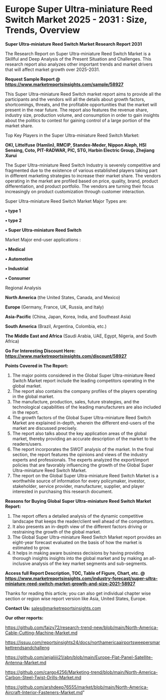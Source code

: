 # Europe Super Ultra-miniature Reed Switch Market 2025 - 2031 : Size, Trends, Overview

<strong>Super Ultra-miniature Reed Switch Market Research Report 2031</strong>

The Research Report on Super Ultra-miniature Reed Switch Market is a Skillful and Deep Analysis of the Present Situation and Challenges. This research report also analyzes other important trends and market drivers that will affect market growth over 2025-2031.

<strong>Request Sample Report @ <a href=https://www.marketreportsinsights.com/sample/58927>https://www.marketreportsinsights.com/sample/58927</a></strong>

This Super Ultra-miniature Reed Switch market report aims to provide all the participants and the vendors will all the details about growth factors, shortcomings, threats, and the profitable opportunities that the market will present in the near future. The report also features the revenue share, industry size, production volume, and consumption in order to gain insights about the politics to contest for gaining control of a large portion of the market share.

Top Key Players in the Super Ultra-miniature Reed Switch Market:

<strong>OKI, Littelfuse (Hamlin), RMCIP, Standex-Meder, Nippon Aleph, HSI Sensing, Coto, PIT-RADWAR, PIC, STG, Harbin Electric Group, Zhejiang Xurui</strong>

The Super Ultra-miniature Reed Switch Industry is severely competitive and fragmented due to the existence of various established players taking part in different marketing strategies to increase their market share. The vendors operating in the market are profiled based on price, quality, brand, product differentiation, and product portfolio. The vendors are turning their focus increasingly on product customization through customer interaction.

Super Ultra-miniature Reed Switch Market Major Types are:

<strong>• type 1

• type 2

• Super Ultra-miniature Reed Switch</strong>

Market Major end-user applications :

<strong>• Medical

• Automotive

• Industrial

• Consumer</strong>

Regional Analysis

</u><strong><b>North America</b></strong> (the United States, Canada, and Mexico)

<strong><b>Europe </b></strong>(Germany, France, UK, Russia, and Italy)

<strong><b>Asia-Pacific</b></strong> (China, Japan, Korea, India, and Southeast Asia)

<strong><b>South America</b></strong> (Brazil, Argentina, Colombia, etc.)

<strong><b>The Middle East and Africa</b></strong> (Saudi Arabia, UAE, Egypt, Nigeria, and South Africa)

<strong>Go For Interesting Discount Here: <a href=https://www.marketreportsinsights.com/discount/58927>https://www.marketreportsinsights.com/discount/58927</a></strong>

<strong>Points Covered in The Report:</strong>
<ol>
  <li>The major points considered in the Global Super Ultra-miniature Reed Switch Market report include the leading competitors operating in the global market.</li>
  <li>The report also contains the company profiles of the players operating in the global market.</li>
  <li>The manufacture, production, sales, future strategies, and the technological capabilities of the leading manufacturers are also included in the report.</li>
  <li>The growth factors of the Global Super Ultra-miniature Reed Switch Market are explained in-depth, wherein the different end-users of the market are discussed precisely.</li>
  <li>The report also talks about the key application areas of the global market, thereby providing an accurate description of the market to the readers/users.</li>
  <li>The report incorporates the SWOT analysis of the market. In the final section, the report features the opinions and views of the industry experts and professionals. The experts analyzed the export/import policies that are favorably influencing the growth of the Global Super Ultra-miniature Reed Switch Market.</li>
  <li>The report on the Global Super Ultra-miniature Reed Switch Market is a worthwhile source of information for every policymaker, investor, stakeholder, service provider, manufacturer, supplier, and player interested in purchasing this research document.</li>
</ol>
<strong>Reasons for Buying Global Super Ultra-miniature Reed Switch Market Report:</strong>

<ol>
  <li>The report offers a detailed analysis of the dynamic competitive landscape that keeps the reader/client well ahead of the competitors.</li>
  <li>It also presents an in-depth view of the different factors driving or restraining the growth of the global market.</li>
  <li>The Global Super Ultra-miniature Reed Switch Market report provides an eight-year forecast evaluated on the basis of how the market is estimated to grow.</li>
  <li>It helps in making aware business decisions by having providing thorough insights insights into the global market and by making an all-inclusive analysis of the key market segments and sub-segments.</li>
</ol>
<strong>Access full Report Description, TOC, Table of Figure, Chart, etc. @ <a href=https://www.marketreportsinsights.com/industry-forecast/super-ultra-miniature-reed-switch-market-growth-and-size-2021-58927>https://www.marketreportsinsights.com/industry-forecast/super-ultra-miniature-reed-switch-market-growth-and-size-2021-58927</a></strong>


Thanks for reading this article; you can also get individual chapter wise section or region wise report version like Asia, United States, Europe.

<strong>Contact Us:</strong>
sales@marketreportsinsights.com

<strong>Our other reports:</strong>

<a href=https://github.com/faizy72/research-trend-new/blob/main/North-America-Cable-Cutting-Machine-Market.md>https://github.com/faizy72/research-trend-new/blob/main/North-America-Cable-Cutting-Machine-Market.md</a>

<a href=https://issuu.com/reportsinsights24/docs/northamericaairportsweepersmarkettrendsandchalleng>https://issuu.com/reportsinsights24/docs/northamericaairportsweepersmarkettrendsandchalleng</a>

<a href=https://github.com/anjaliiii21/abn/blob/main/Europe-Flat-Panel-Satellite-Antenna-Market.md>https://github.com/anjaliiii21/abn/blob/main/Europe-Flat-Panel-Satellite-Antenna-Market.md</a>

<a href=https://github.com/cargo4256/Marketing-trend/blob/main/North-America-Carbon-Steel-Twist-Drills-Market.md>https://github.com/cargo4256/Marketing-trend/blob/main/North-America-Carbon-Steel-Twist-Drills-Market.md</a>

<a href=https://github.com/arshdeep76555/market/blob/main/North-America-Aircraft-Interior-Fasteners-Market.md>https://github.com/arshdeep76555/market/blob/main/North-America-Aircraft-Interior-Fasteners-Market.md</a>"

